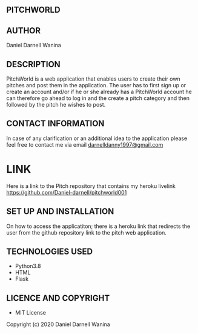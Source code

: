 ## PITCHWORLD

## AUTHOR 
Daniel Darnell Wanina

## DESCRIPTION
PitchWorld is a web application that enables users to create their own pitches and post them in the application. The user has to first sign up or create an account and/or if he or she already has a PitchWorld account he can therefore go ahead to log in and the create a pitch category and then followed by the pitch he wishes to post. 


## CONTACT INFORMATION
In case of any clarification or an additional idea to the application please feel free to contact me via email darnelldanny1997@gmail.com

# LINK
Here is a link to the Pitch repository that contains my heroku livelink https://github.com/Daniel-darnell/pitchworld001

## SET UP AND INSTALLATION
On how to access the applicatiton; there is a heroku link that redirects the user from the github repository link to the pitch web application.

## TECHNOLOGIES USED 
* Python3.8
* HTML
* Flask

## LICENCE AND COPYRIGHT
* MIT License

Copyright (c) 2020 Daniel Darnell Wanina

